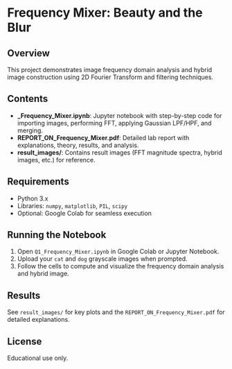 # Frequency Mixer: Beauty and the Blur

## Overview
This project demonstrates image frequency domain analysis and hybrid image construction using 2D Fourier Transform and filtering techniques.

## Contents
- **_Frequency_Mixer.ipynb**: Jupyter notebook with step-by-step code for importing images, performing FFT, applying Gaussian LPF/HPF, and merging.
- **REPORT_ON_Frequency_Mixer.pdf**: Detailed lab report with explanations, theory, results, and analysis.
- **result_images/**: Contains result images (FFT magnitude spectra, hybrid images, etc.) for reference.

## Requirements
- Python 3.x
- Libraries: `numpy`, `matplotlib`, `PIL`, `scipy`
- Optional: Google Colab for seamless execution

## Running the Notebook
1. Open `Q1_Frequency_Mixer.ipynb` in Google Colab or Jupyter Notebook.
2. Upload your `cat` and `dog` grayscale images when prompted.
3. Follow the cells to compute and visualize the frequency domain analysis and hybrid image.

## Results
See `result_images/` for key plots and the `REPORT_ON_Frequency_Mixer.pdf` for detailed explanations.

## License
Educational use only.
